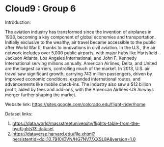 # Cloud9 : Group 6
Introduction:

The aviation industry has transformed since the invention of airplanes in 1903, becoming a key component of global economies and transportation. Initially exclusive to the wealthy, air travel became accessible to the public after World War II, thanks to innovations in civil aviation. In the U.S., the air network includes over 5,000 public airports, with major hubs like Hartsfield-Jackson Atlanta, Los Angeles International, and John F. Kennedy International serving millions annually. American Airlines, Delta, and United are the largest carriers, controlling much of the market. In 2013, U.S. air travel saw significant growth, carrying 743 million passengers, driven by improved economic conditions, expanded international routes, and advancements like mobile check-ins. The industry also saw a $12 billion profit, aided by fees and add-ons, with the American Airlines-US Airways merger further shaping the market.

Website link: https://sites.google.com/colorado.edu/flight-rider/home

Dataset links:
1. https://data.world/massstreetuniversity/flights-table-from-the-nycflights13-dataset
2. https://dataverse.harvard.edu/file.xhtml?persistentId=doi:10.7910/DVN/HG7NV7/XXSL8A&version=1.0
